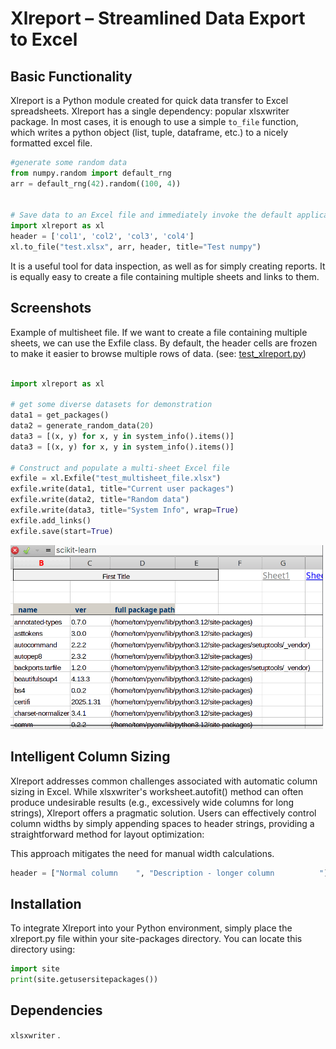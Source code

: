 # Xlreport – Streamlined Data Export to Excel


## Basic Functionality
Xlreport is a Python module created for quick data transfer to Excel spreadsheets. 
Xlreport has a single dependency: popular xlsxwriter package.
In most cases, it is enough to use a simple ```to_file``` function, which writes a python object (list, tuple, dataframe, etc.) to a nicely formatted excel file.



```python
#generate some random data
from numpy.random import default_rng
arr = default_rng(42).random((100, 4))


# Save data to an Excel file and immediately invoke the default application to open it (does not have to be ms excel)
import xlreport as xl
header = ['col1', 'col2', 'col3', 'col4']
xl.to_file("test.xlsx", arr, header, title="Test numpy")

```
 
It is a useful tool for data inspection, as well as for simply creating reports. It is equally easy to create a file containing multiple sheets and links to them.

## Screenshots

Example of multisheet file.
If we want to create a file containing multiple sheets, we can use the Exfile class.
By default, the header cells are frozen to make it easier to browse multiple rows of data. (see: [test_xlreport.py](test_xlreport.py))




```python

import xlreport as xl

# get some diverse datasets for demonstration
data1 = get_packages()
data2 = generate_random_data(20)
data3 = [(x, y) for x, y in system_info().items()]
data3 = [(x, y) for x, y in system_info().items()]

# Construct and populate a multi-sheet Excel file
exfile = xl.Exfile("test_multisheet_file.xlsx")
exfile.write(data1, title="Current user packages")
exfile.write(data2, title="Random data")
exfile.write(data3, title="System Info", wrap=True)
exfile.add_links()
exfile.save(start=True)
```

<p align="left">
<img src="xlreport-gnumeric.gif"   width="500" style="max-width: 100%;max-height: 100%;">
<!-- If you have screenshots you'd like to share, include them here. -->
</p>


## Intelligent Column Sizing

Xlreport addresses common challenges associated with automatic column sizing in Excel. While xlsxwriter's worksheet.autofit() method can often produce undesirable results (e.g., excessively wide columns for long strings), Xlreport offers a pragmatic solution. Users can effectively control column widths by simply appending spaces to header strings, providing a straightforward method for layout optimization:

This approach mitigates the need for manual width calculations.
   

```python
header = ["Normal column    ", "Description - longer column          "]
```

## Installation
To integrate Xlreport into your Python environment, simply place the xlreport.py file within your site-packages directory. You can locate this directory using:
```python
import site
print(site.getusersitepackages())
```

## Dependencies


 ```xlsxwriter``` .



